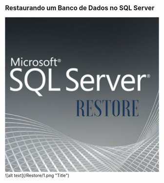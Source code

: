 ## Restaurando um Banco de Dados no SQL Server

<img src="https://github.com/fernandosrando/restore/blob/main/Restore/1.png">
![alt text](/Restore/1.png "Title")
